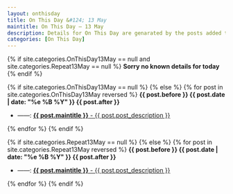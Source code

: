 ```yaml
---
layout: onthisday
title: On This Day &#124; 13 May
maintitle: On This Day — 13 May
description: Details for On This Day are genarated by the posts added to the website so the content is subject to changes/updates over time.
categories: [On This Day]
---
```


{% if site.categories.OnThisDay13May == null and site.categories.Repeat13May == null %}
<strong>Sorry no known details for today</strong>
{% endif %}

{% if site.categories.OnThisDay13May == null %}
{% else %}
{% for post in site.categories.OnThisDay13May reversed %}
<strong>{{ post.before }} {{ post.date | date: "%e %B %Y" }} {{ post.after }}</strong>
<ul>
<li> ——: <a href="{{ post.url }}"><strong>{{ post.maintitle }}</strong> - {{ post.post_description }}</a></li>
</ul>
{% endfor %}
{% endif %}

{% if site.categories.Repeat13May == null %}
{% else %}
{% for post in site.categories.Repeat13May reversed %}
<strong>{{ post.before }} {{ post.date | date: "%e %B %Y" }} {{ post.after }}</strong>
<ul>
<li> ——: <a href="{{ post.url }}"><strong>{{ post.maintitle }}</strong> - {{ post.post_description }}</a></li>
</ul>
{% endfor %}
{% endif %}

